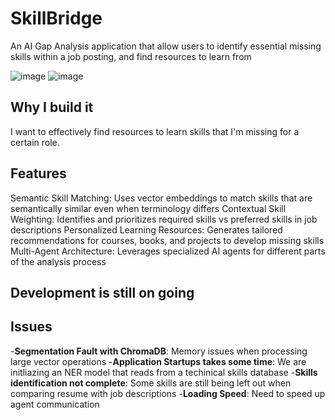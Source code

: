 # SkillBridge

An AI Gap Analysis application that allow users to identify essential missing skills within a job posting, and find resources to learn from

![image](https://github.com/user-attachments/assets/c79abdb5-0b69-4ff0-894c-89a58f7dfd09)
![image](https://github.com/user-attachments/assets/b57df744-4f0e-4466-8514-0a18f30c4779)

## Why I build it

I want to effectively find resources to learn skills that I'm missing for a certain role. 

## Features
Semantic Skill Matching: Uses vector embeddings to match skills that are semantically similar even when terminology differs
Contextual Skill Weighting: Identifies and prioritizes required skills vs preferred skills in job descriptions
Personalized Learning Resources: Generates tailored recommendations for courses, books, and projects to develop missing skills
Multi-Agent Architecture: Leverages specialized AI agents for different parts of the analysis process

## Development is still on going

## Issues
-**Segmentation Fault with ChromaDB**: Memory issues when processing large vector operations
-**Application Startups takes some time**: We are initliazing an NER model that reads from a techinical skills database
-**Skills identification not complete**: Some skills are still being left out when comparing resume with job descriptions
-**Loading Speed**: Need to speed up agent communication 
